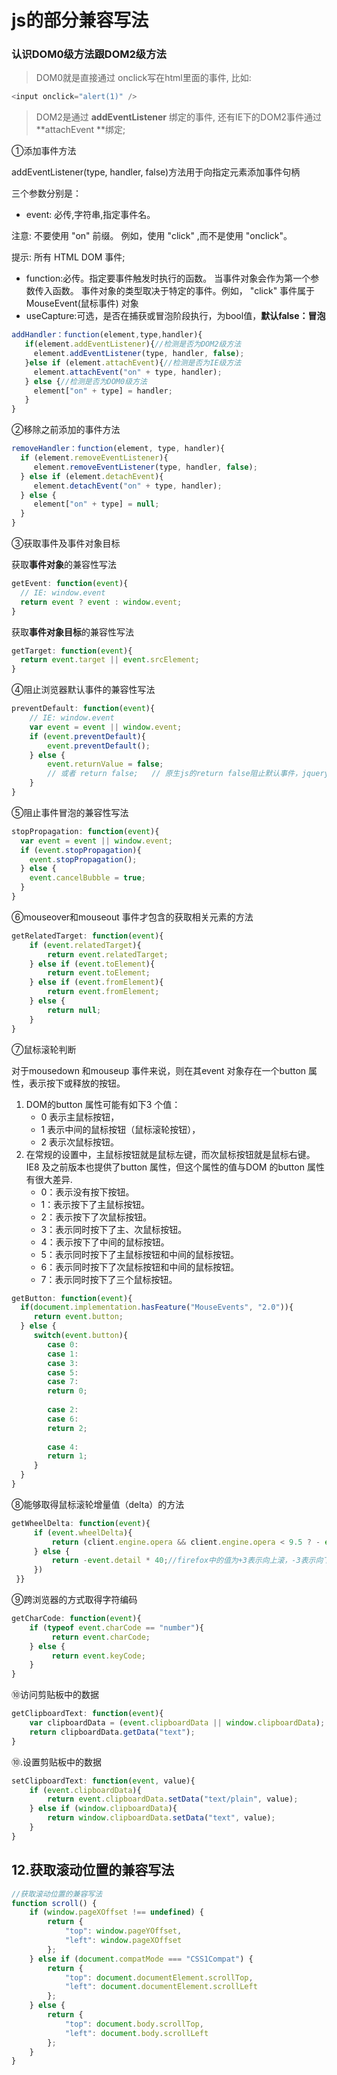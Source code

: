 # js的部分兼容写法

### 认识DOM0级方法跟DOM2级方法

> DOM0就是直接通过 onclick写在html里面的事件, 比如:

```js
<input onclick="alert(1)" />
```

> DOM2是通过 **addEventListener** 绑定的事件, 还有IE下的DOM2事件通过 **attachEvent **绑定;

①添加事件方法

addEventListener\(type, handler, false\)方法用于向指定元素添加事件句柄

三个参数分别是：

* event: 必传,字符串,指定事件名。

注意: 不要使用 "on" 前缀。 例如，使用 "click" ,而不是使用 "onclick"。

提示: 所有 HTML DOM 事件;

* function:必传。指定要事件触发时执行的函数。 当事件对象会作为第一个参数传入函数。 事件对象的类型取决于特定的事件。例如， "click" 事件属于 MouseEvent\(鼠标事件\) 对象
* useCapture:可选，是否在捕获或冒泡阶段执行，为bool值，**默认false：冒泡**

```javascript
addHandler：function(element,type,handler){
   if(element.addEventListener){//检测是否为DOM2级方法
     element.addEventListener(type, handler, false);
   }else if (element.attachEvent){//检测是否为IE级方法
     element.attachEvent("on" + type, handler);
   } else {//检测是否为DOM0级方法
     element["on" + type] = handler;
   }
}
```

②移除之前添加的事件方法

```javascript
removeHandler：function(element, type, handler){
  if (element.removeEventListener){ 
     element.removeEventListener(type, handler, false);
  } else if (element.detachEvent){
     element.detachEvent("on" + type, handler);
  } else {
     element["on" + type] = null;
  }
}
```

③获取事件及事件对象目标

获取**事件对象**的兼容性写法

```javascript
getEvent: function(event){
  // IE: window.event
  return event ? event : window.event;
}
```

获取**事件对象目标**的兼容性写法

```js
getTarget: function(event){
  return event.target || event.srcElement;
}
```

④阻止浏览器默认事件的兼容性写法

```js
preventDefault: function(event){
    // IE: window.event
    var event = event || window.event;
    if (event.preventDefault){
        event.preventDefault();
    } else {
        event.returnValue = false;
        // 或者 return false;   // 原生js的return false阻止默认事件，jquery的既阻止默认事件又阻止冒泡
    }
}
```

⑤阻止事件冒泡的兼容性写法

```js
stopPropagation: function(event){
  var event = event || window.event;
  if (event.stopPropagation){
    event.stopPropagation();
  } else {
    event.cancelBubble = true;
  }
}
```

⑥mouseover和mouseout 事件才包含的获取相关元素的方法

```js
getRelatedTarget: function(event){ 
    if (event.relatedTarget){ 
        return event.relatedTarget; 
    } else if (event.toElement){ 
        return event.toElement; 
    } else if (event.fromElement){ 
        return event.fromElement; 
    } else { 
        return null; 
    }
}
```

⑦鼠标滚轮判断

对于mousedown 和mouseup 事件来说，则在其event 对象存在一个button 属性，表示按下或释放的按钮。

1. DOM的button 属性可能有如下3 个值：
   * 0 表示主鼠标按钮，
   * 1 表示中间的鼠标按钮（鼠标滚轮按钮），
   * 2 表示次鼠标按钮。
2. 在常规的设置中，主鼠标按钮就是鼠标左键，而次鼠标按钮就是鼠标右键。IE8 及之前版本也提供了button 属性，但这个属性的值与DOM 的button 属性有很大差异.
   * 0：表示没有按下按钮。
   * 1：表示按下了主鼠标按钮。
   * 2：表示按下了次鼠标按钮。
   * 3：表示同时按下了主、次鼠标按钮。
   * 4：表示按下了中间的鼠标按钮。
   * 5：表示同时按下了主鼠标按钮和中间的鼠标按钮。
   * 6：表示同时按下了次鼠标按钮和中间的鼠标按钮。
   * 7：表示同时按下了三个鼠标按钮。

```javascript
getButton: function(event){
  if(document.implementation.hasFeature("MouseEvents", "2.0")){
     return event.button;
  } else {
     switch(event.button){
        case 0:
        case 1:
        case 3:
        case 5:
        case 7:
        return 0;
        
        case 2:
        case 6:
        return 2;
        
        case 4:
        return 1;
     }
  }
}
```

⑧能够取得鼠标滚轮增量值（delta）的方法

```js
getWheelDelta: function(event){
     if (event.wheelDelta){
         return (client.engine.opera && client.engine.opera < 9.5 ? - event.wheelDelta : event.wheelDelta);
     } else {
         return -event.detail * 40;//firefox中的值为+3表示向上滚，-3表示向下滚 
     })
 }}
```

⑨跨浏览器的方式取得字符编码

```javascript
getCharCode: function(event){
    if (typeof event.charCode == "number"){
         return event.charCode;
    } else {
         return event.keyCode;
    }
}
```

⑩访问剪贴板中的数据

```javascript
getClipboardText: function(event){
    var clipboardData = (event.clipboardData || window.clipboardData);
    return clipboardData.getData("text");
}
```

⑩.设置剪贴板中的数据

```javascript
setClipboardText: function(event, value){
    if (event.clipboardData){
        return event.clipboardData.setData("text/plain", value);
    } else if (window.clipboardData){
        return window.clipboardData.setData("text", value);
    }
}
```

## 12.获取滚动位置的兼容写法

```js
//获取滚动位置的兼容写法
function scroll() {
    if (window.pageXOffset !== undefined) {
        return {
            "top": window.pageYOffset,
            "left": window.pageXOffset
        };
    } else if (document.compatMode === "CSS1Compat") {
        return {
            "top": document.documentElement.scrollTop,
            "left": document.documentElement.scrollLeft
        };
    } else {
        return {
            "top": document.body.scrollTop,
            "left": document.body.scrollLeft
        };
    }
}
```



